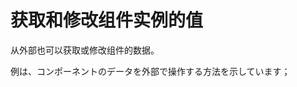 <template is="exm-article">
<a href="../../publics/examples/render-text/demo2.html" preview main></a>
<a href="../../publics/examples/render-text/text-demo.html"></a>
</template>

# 获取和修改组件实例的值

从外部也可以获取或修改组件的数据。

例は、コンポーネントのデータを外部で操作する方法を示しています；